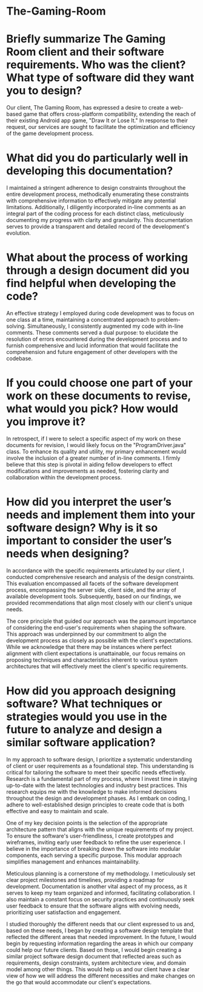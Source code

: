 # The-Gaming-Room

# Briefly summarize The Gaming Room client and their software requirements. Who was the client? What type of software did they want you to design?

Our client, The Gaming Room, has expressed a desire to create a web-based game that offers cross-platform compatibility, extending the reach of their existing Android app game, "Draw It or Lose It." In response to their request, our services are sought to facilitate the optimization and efficiency of the game development process.

# What did you do particularly well in developing this documentation?

I maintained a stringent adherence to design constraints throughout the entire development process, methodically enumerating these constraints with comprehensive information to effectively mitigate any potential limitations. Additionally, I diligently incorporated in-line comments as an integral part of the coding process for each distinct class, meticulously documenting my progress with clarity and granularity. This documentation serves to provide a transparent and detailed record of the development's evolution.

# What about the process of working through a design document did you find helpful when developing the code?

An effective strategy I employed during code development was to focus on one class at a time, maintaining a concentrated approach to problem-solving. Simultaneously, I consistently augmented my code with in-line comments. These comments served a dual purpose: to elucidate the resolution of errors encountered during the development process and to furnish comprehensive and lucid information that would facilitate the comprehension and future engagement of other developers with the codebase.

# If you could choose one part of your work on these documents to revise, what would you pick? How would you improve it?

In retrospect, if I were to select a specific aspect of my work on these documents for revision, I would likely focus on the "ProgramDriver.java" class. To enhance its quality and utility, my primary enhancement would involve the inclusion of a greater number of in-line comments. I firmly believe that this step is pivotal in aiding fellow developers to effect modifications and improvements as needed, fostering clarity and collaboration within the development process.

# How did you interpret the user’s needs and implement them into your software design? Why is it so important to consider the user’s needs when designing?

In accordance with the specific requirements articulated by our client, I conducted comprehensive research and analysis of the design constraints. This evaluation encompassed all facets of the software development process, encompassing the server side, client side, and the array of available development tools. Subsequently, based on our findings, we provided recommendations that align most closely with our client's unique needs.

The core principle that guided our approach was the paramount importance of considering the end-user's requirements when shaping the software. This approach was underpinned by our commitment to align the development process as closely as possible with the client's expectations. While we acknowledge that there may be instances where perfect alignment with client expectations is unattainable, our focus remains on proposing techniques and characteristics inherent to various system architectures that will effectively meet the client's specific requirements.

# How did you approach designing software? What techniques or strategies would you use in the future to analyze and design a similar software application?

In my approach to software design, I prioritize a systematic understanding of client or user requirements as a foundational step. This understanding is critical for tailoring the software to meet their specific needs effectively. Research is a fundamental part of my process, where I invest time in staying up-to-date with the latest technologies and industry best practices. This research equips me with the knowledge to make informed decisions throughout the design and development phases. As I embark on coding, I adhere to well-established design principles to create code that is both effective and easy to maintain and scale. 

One of my key decision points is the selection of the appropriate architecture pattern that aligns with the unique requirements of my project. To ensure the software's user-friendliness, I create prototypes and wireframes, inviting early user feedback to refine the user experience. I believe in the importance of breaking down the software into modular components, each serving a specific purpose. This modular approach simplifies management and enhances maintainability. 

Meticulous planning is a cornerstone of my methodology. I meticulously set clear project milestones and timelines, providing a roadmap for development. Documentation is another vital aspect of my process, as it serves to keep my team organized and informed, facilitating collaboration. I also maintain a constant focus on security practices and continuously seek user feedback to ensure that the software aligns with evolving needs, prioritizing user satisfaction and engagement.

I studied thoroughly the different needs that our client expressed to us and, based on these needs, I began by creating a software design template that reflected the different areas that needed improvement. In the future, I would begin by requesting information regarding the areas in which our company could help our future clients. Based on those, I would begin creating a similar project software design document that reflected areas such as requirements, design constraints, system architecture view, and domain model among other things. This would help us and our client have a clear view of how we will address the different necessities and make changes on the go that would accommodate our client's expectations. 
